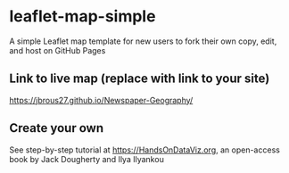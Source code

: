 # leaflet-map-simple
A simple Leaflet map template for new users to fork their own copy, edit, and host on GitHub Pages

## Link to live map (replace with link to your site)
https://jbrous27.github.io/Newspaper-Geography/

## Create your own
See step-by-step tutorial at https://HandsOnDataViz.org, an open-access book by Jack Dougherty and Ilya Ilyankou
